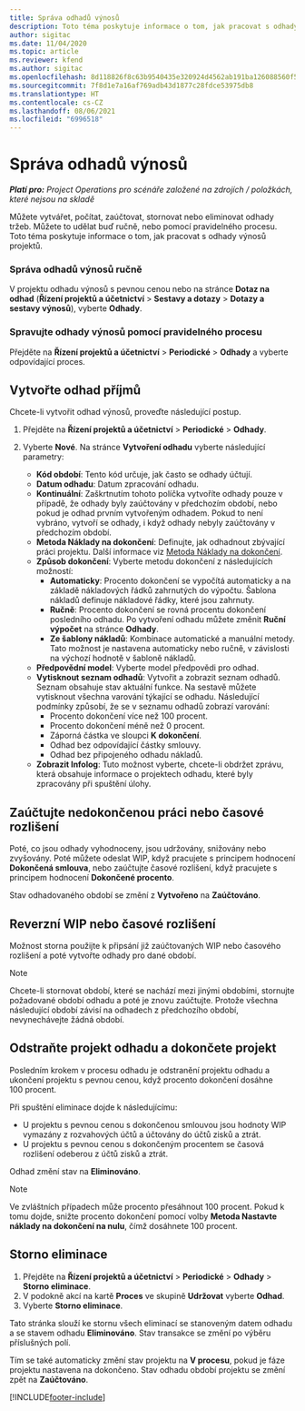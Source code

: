 ```yaml
---
title: Správa odhadů výnosů
description: Toto téma poskytuje informace o tom, jak pracovat s odhady výnosů projektů.
author: sigitac
ms.date: 11/04/2020
ms.topic: article
ms.reviewer: kfend
ms.author: sigitac
ms.openlocfilehash: 8d118826f8c63b9540435e320924d4562ab191ba126088560f5def1c1ff0b908
ms.sourcegitcommit: 7f8d1e7a16af769adb43d1877c28fdce53975db8
ms.translationtype: HT
ms.contentlocale: cs-CZ
ms.lasthandoff: 08/06/2021
ms.locfileid: "6996518"
---
```

# <a name="manage-revenue-estimates"></a>Správa odhadů výnosů

_**Platí pro:** Project Operations pro scénáře založené na zdrojích / položkách, které nejsou na skladě_

Můžete vytvářet, počítat, zaúčtovat, stornovat nebo eliminovat odhady tržeb. Můžete to udělat buď ručně, nebo pomocí pravidelného procesu. Toto téma poskytuje informace o tom, jak pracovat s odhady výnosů projektů.

### <a name="manage-revenue-estimates-manually"></a>Správa odhadů výnosů ručně

V projektu odhadu výnosů s pevnou cenou nebo na stránce **Dotaz na odhad** (**Řízení projektů a účetnictví** > **Sestavy a dotazy** > **Dotazy a sestavy výnosů**), vyberte **Odhady**.

### <a name="manage-revenue-estimates-using-a-periodic-process"></a>Spravujte odhady výnosů pomocí pravidelného procesu

Přejděte na **Řízení projektů a účetnictví** > **Periodické** > **Odhady** a vyberte odpovídající proces.

## <a name="create-a-revenue-estimate"></a>Vytvořte odhad příjmů

Chcete-li vytvořit odhad výnosů, proveďte následující postup. 

1. Přejděte na **Řízení projektů a účetnictví** > **Periodické** > **Odhady**.
2. Vyberte **Nové**. Na stránce **Vytvoření odhadu** vyberte následující parametry:

   - **Kód období**: Tento kód určuje, jak často se odhady účtují.
   - **Datum odhadu**: Datum zpracování odhadu.
   - **Kontinuální**: Zaškrtnutím tohoto políčka vytvoříte odhady pouze v případě, že odhady byly zaúčtovány v předchozím období, nebo pokud je odhad prvním vytvořeným odhadem. Pokud to není vybráno, vytvoří se odhady, i když odhady nebyly zaúčtovány v předchozím období.
   - **Metoda Náklady na dokončení**: Definujte, jak odhadnout zbývající práci projektu. Další informace viz [Metoda Náklady na dokončení](cost-complete-methods.md).
   - **Způsob dokončení**: Vyberte metodu dokončení z následujících možností:
     - **Automaticky**: Procento dokončení se vypočítá automaticky a na základě nákladových řádků zahrnutých do výpočtu. Šablona nákladů definuje nákladové řádky, které jsou zahrnuty.
     - **Ručně**: Procento dokončení se rovná procentu dokončení posledního odhadu. Po vytvoření odhadu můžete změnit **Ruční výpočet** na stránce **Odhady**.
     - **Ze šablony nákladů**: Kombinace automatické a manuální metody. Tato možnost je nastavena automaticky nebo ručně, v závislosti na výchozí hodnotě v šabloně nákladů.
   - **Předpovědní model**: Vyberte model předpovědi pro odhad.
   - **Vytisknout seznam odhadů**: Vytvořit a zobrazit seznam odhadů. Seznam obsahuje stav aktuální funkce. Na sestavě můžete vytisknout všechna varování týkající se odhadu. Následující podmínky způsobí, že se v seznamu odhadů zobrazí varování:
     - Procento dokončení více než 100 procent.
     - Procento dokončení méně než 0 procent.
     - Záporná částka ve sloupci **K dokončení**.
     - Odhad bez odpovídající částky smlouvy.
     - Odhad bez připojeného odhadu nákladů.
   - **Zobrazit Infolog**: Tuto možnost vyberte, chcete-li obdržet zprávu, která obsahuje informace o projektech odhadu, které byly zpracovány při spuštění úlohy.


## <a name="post-wip-or-accruals"></a>Zaúčtujte nedokončenou práci nebo časové rozlišení

Poté, co jsou odhady vyhodnoceny, jsou udržovány, snižovány nebo zvyšovány. Poté můžete odeslat WIP, když pracujete s principem hodnocení **Dokončená smlouva**, nebo zaúčtujte časové rozlišení, když pracujete s principem hodnocení **Dokončené procento**.
  
Stav odhadovaného období se změní z **Vytvořeno** na **Zaúčtováno**.

## <a name="reverse-wip-or-accruals"></a>Reverzní WIP nebo časové rozlišení

Možnost storna použijte k připsání již zaúčtovaných WIP nebo časového rozlišení a poté vytvořte odhady pro dané období.

> [!NOTE]
> Chcete-li stornovat období, které se nachází mezi jinými obdobími, stornujte požadované období odhadu a poté je znovu zaúčtujte. Protože všechna následující období závisí na odhadech z předchozího období, nevynechávejte žádná období.

## <a name="eliminate-the-estimate-project-and-finish-the-project"></a>Odstraňte projekt odhadu a dokončete projekt

Posledním krokem v procesu odhadu je odstranění projektu odhadu a ukončení projektu s pevnou cenou, když procento dokončení dosáhne 100 procent.

Při spuštění eliminace dojde k následujícímu:

- U projektu s pevnou cenou s dokončenou smlouvou jsou hodnoty WIP vymazány z rozvahových účtů a účtovány do účtů zisků a ztrát.
- U projektu s pevnou cenou s dokončeným procentem se časová rozlišení odeberou z účtů zisků a ztrát.

Odhad změní stav na **Eliminováno**.

> [!NOTE]
> Ve zvláštních případech může procento přesáhnout 100 procent. Pokud k tomu dojde, snižte procento dokončení pomocí volby **Metoda Nastavte náklady na dokončení na nulu**, čímž dosáhnete 100 procent.

## <a name="reverse-elimination"></a>Storno eliminace

1. Přejděte na **Řízení projektů a účetnictví** > **Periodické** > **Odhady** > **Storno eliminace**. 
2. V podokně akcí na kartě **Proces** ve skupině **Udržovat** vyberte **Odhad**. 
3. Vyberte **Storno eliminace**.

Tato stránka slouží ke stornu všech eliminací se stanoveným datem odhadu a se stavem odhadu **Eliminováno**. Stav transakce se změní po výběru příslušných polí.

Tím se také automaticky změní stav projektu na **V procesu**, pokud je fáze projektu nastavena na dokončeno. Stav odhadu období projektu se změní zpět na **Zaúčtováno**.


[!INCLUDE[footer-include](../includes/footer-banner.md)]
